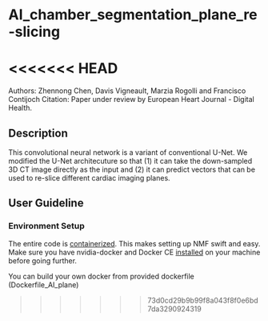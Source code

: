# AI_chamber_segmentation_plane_re-slicing
<<<<<<< HEAD
=======

Authors: Zhennong Chen, Davis Vigneault, Marzia Rogolli and Francisco Contijoch
Citation: Paper under review by European Heart Journal - Digital Health.

## Description

This convolutional neural network is a variant of conventional U-Net. We modified the U-Net architecuture so that (1) it can take the down-sampled 3D CT image directly as the input and (2) it can predict vectors that can be used to re-slice different cardiac imaging planes. 

## User Guideline
### Environment Setup
The entire code is [containerized](https://www.docker.com/resources/what-container). This makes setting up NMF swift and easy. Make sure you have nvidia-docker and Docker CE [installed](https://docs.nvidia.com/datacenter/cloud-native/container-toolkit/install-guide.html#docker) on your machine before going further. 

You can build your own docker from provided dockerfile (Dockerfile_AI_plane)



>>>>>>> 73d0cd29b9b99f8a043f8f0e6bd7da3290924319
